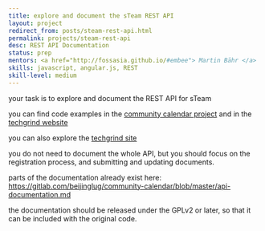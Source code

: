 ```yaml
---
title: explore and document the sTeam REST API
layout: project
redirect_from: posts/steam-rest-api.html
permalink: projects/steam-rest-api
desc: REST API Documentation
status: prep
mentors: <a href="http://fossasia.github.io/#embee"> Martin Bähr </a>
skills: javascript, angular.js, REST
skill-level: medium
---
```

your task is to explore and document the REST API for sTeam

you can find code examples in the [community calendar project]( https://gitlab.com/beijinglug/community-calendar ) and in the [techgrind website]( https://github.com/Tech-Grind/ng-techgrind )

you can also explore the [techgrind site]( http://ngtg.techgrind.asia:8000/ )

you do not need to document the whole API, but you should focus on the registration process, and submitting and updating documents.

parts of the documentation already exist here:
https://gitlab.com/beijinglug/community-calendar/blob/master/api-documentation.md

the documentation should be released under the GPLv2 or later, so that it can be included with the original code.
